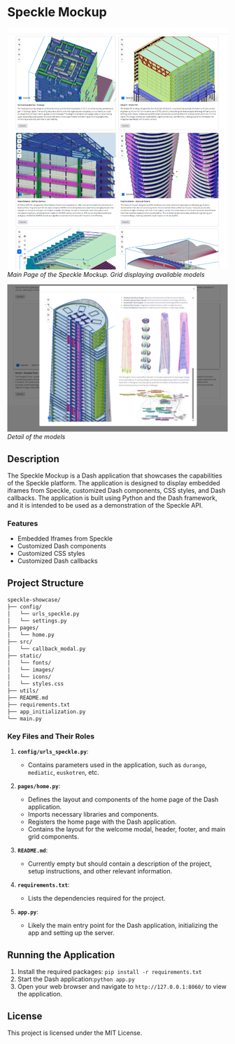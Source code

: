 # Speckle Mockup

![Speckle Mockup](static/images/speckle-mockup5.png)
*Main Page of the Speckle Mockup. Grid displaying available models*

![Speckle Mockup](static/images/speckle-mockup2.png)
*Detail of the models*


## Description

The Speckle Mockup is a Dash application that showcases the capabilities of the Speckle platform. The application is
designed to display embedded iframes from Speckle, customized Dash components, CSS styles, and Dash callbacks. The
application is built using Python and the Dash framework, and it is intended to be used as a demonstration of the
Speckle API.

### Features

- Embedded Iframes from Speckle
- Customized Dash components
- Customized CSS styles
- Customized Dash callbacks

## Project Structure

```
speckle-showcase/
├── config/
│   └── urls_speckle.py
│   └── settings.py
├── pages/
│   └── home.py
├── src/
│   └── callback_modal.py
├── static/
│   └── fonts/
│   └── images/
│   └── icons/
│   └── styles.css
├── utils/
├── README.md
├── requirements.txt
├── app_initialization.py
└── main.py
```

### Key Files and Their Roles

1. **`config/urls_speckle.py`**:
    - Contains parameters used in the application, such as `durango`, `mediatic`, `euskotren`, etc.

2. **`pages/home.py`**:
    - Defines the layout and components of the home page of the Dash application.
    - Imports necessary libraries and components.
    - Registers the home page with the Dash application.
    - Contains the layout for the welcome modal, header, footer, and main grid components.

3. **`README.md`**:
    - Currently empty but should contain a description of the project, setup instructions, and other relevant
      information.

4. **`requirements.txt`**:
    - Lists the dependencies required for the project.

5. **`app.py`**:
    - Likely the main entry point for the Dash application, initializing the app and setting up the server.

## Running the Application

1. Install the required packages: `pip install -r requirements.txt`
1. Start the Dash application:`python app.py`
2. Open your web browser and navigate to `http://127.0.0.1:8060/` to view the application.

## License

This project is licensed under the MIT License.

